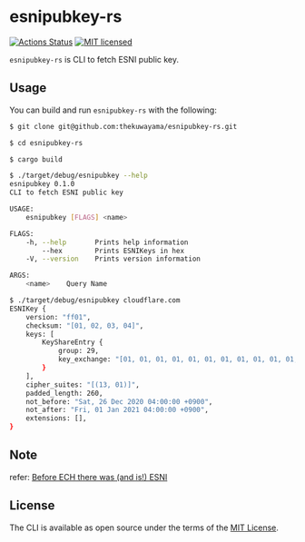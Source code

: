 # esnipubkey-rs

[![Actions Status](https://github.com/thekuwayama/esnipubkey-rs/workflows/CI/badge.svg)](https://github.com/thekuwayama/esnipubkey-rs/actions?workflow=CI)
[![MIT licensed](https://img.shields.io/badge/license-MIT-brightgreen.svg)](https://raw.githubusercontent.com/thekuwayama/esnipubkey-rs/master/LICENSE.txt)

`esnipubkey-rs` is CLI to fetch ESNI public key.


## Usage

You can build and run `esnipubkey-rs` with the following:

```bash
$ git clone git@github.com:thekuwayama/esnipubkey-rs.git

$ cd esnipubkey-rs

$ cargo build

$ ./target/debug/esnipubkey --help
esnipubkey 0.1.0
CLI to fetch ESNI public key

USAGE:
    esnipubkey [FLAGS] <name>

FLAGS:
    -h, --help       Prints help information
        --hex        Prints ESNIKeys in hex
    -V, --version    Prints version information

ARGS:
    <name>    Query Name
```

```bash
$ ./target/debug/esnipubkey cloudflare.com
ESNIKey {
    version: "ff01",
    checksum: "[01, 02, 03, 04]",
    keys: [
        KeyShareEntry {
            group: 29,
            key_exchange: "[01, 01, 01, 01, 01, 01, 01, 01, 01, 01, 01, 01, 01, 01, 01, 01, 01, 01, 01, 01, 01, 01, 01, 01, 01, 01, 01, 01, 01, 01, 01, 01]",
        }
    ],
    cipher_suites: "[(13, 01)]",
    padded_length: 260,
    not_before: "Sat, 26 Dec 2020 04:00:00 +0900",
    not_after: "Fri, 01 Jan 2021 04:00:00 +0900",
    extensions: [],
}
```


## Note

refer: [Before ECH there was (and is!) ESNI](https://blog.cloudflare.com/encrypted-client-hello/#before-ech-there-was-and-is-esni)


## License

The CLI is available as open source under the terms of the [MIT License](http://opensource.org/licenses/MIT).
